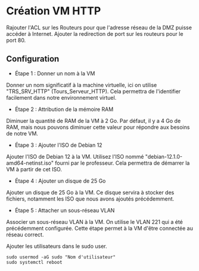 # Création VM HTTP

Rajouter l'ACL sur les Routeurs pour que l'adresse réseau de la DMZ puisse accéder à Internet.
Ajouter la redirection de port sur les routeurs pour le port 80.

## Configuration

- Étape 1 : Donner un nom à la VM

Donner un nom significatif à la machine virtuelle, ici on utilise "TRS_SRV_HTTP" (Tours_Serveur_HTTP). Cela permettra de l'identifier facilement dans notre environnement virtuel.


- Étape 2 : Attribution de la mémoire RAM

Diminuer la quantité de RAM de la VM à 2 Go. Par défaut, il y a 4 Go de RAM, mais nous pouvons diminuer cette valeur pour répondre aux besoins de notre VM.


- Étape 3 : Ajouter l'ISO de Debian 12

Ajouter l'ISO de Debian 12 à la VM. Utilisez l'ISO nommé "debian-12.1.0-amd64-netinst.iso" fourni par le professeur. Cela permettra de démarrer la VM à partir de cet ISO.

- Étape 4 : Ajouter un disque de 25 Go

Ajouter un disque de 25 Go à la VM. Ce disque servira à stocker des fichiers, notamment les ISO que nous avons ajoutés précédemment.

- Étape 5 : Attacher un sous-réseau VLAN

Associer un sous-réseau VLAN à la VM. On utilise le VLAN 221 qui a été précédemment configurée. Cette étape permet à la VM d'être connectée au réseau correct.

Ajouter les utilisateurs dans le sudo user.

    sudo usermod -aG sudo "Nom d'utilisateur" 
    sudo systemctl reboot


